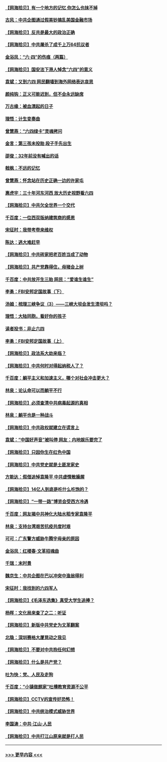 #### [【网海拾贝】有一个地方的记忆 你怎么也抹不掉](../pages/nsc993/n13009802.md?t=06100052) 
#### [古风：中共企图通过假美钞搞乱美国金融市场](../pages/nsc993/n13009626.md?t=06100052) 
#### [【网海拾贝】反共是最大的政治正确](../pages/nsc993/n13007051.md?t=06100052) 
#### [【网海拾贝】中共屠杀了成千上万64抗议者](../pages/nsc993/n13002713.md?t=06100052) 
#### [金浴凤：“六·四”的伤痕（两篇）](../pages/nsc993/n13001719.md?t=06100052) 
#### [【网海拾贝】国安法下港人悼念“六四”的意义](../pages/nsc993/n13001039.md?t=06100052) 
#### [袁斌：又到六四 网民翻墙到海外网络表达哀思](../pages/nsc993/n13000995.md?t=06100052) 
#### [颜纯钩：正义可能迟到，但不会永远缺席](../pages/nsc993/n13000920.md?t=06100052) 
#### [万古缘：被血漂起的日子](../pages/nsc993/n13000914.md?t=06100052) 
#### [理悟：计生变奏曲](../pages/nsc993/n13000414.md?t=06100052) 
#### [曾慧燕：“六四绿卡”灵魂拷问](../pages/nsc993/n13000277.md?t=06100052) 
#### [金言：第三孩未投胎 段子手先出生](../pages/nsc993/n13000215.md?t=06100052) 
#### [邵俊：32年前没有喊出的话](../pages/nsc993/n13000181.md?t=06100052) 
#### [戟枫：不远的记忆](../pages/nsc993/n13000121.md?t=06100052) 
#### [曾慧燕：怀念站在历史正确一边的许家屯](../pages/nsc993/n13000073.md?t=06100052) 
#### [惠虎宇：三十年河东河西 放大历史视野看六四](../pages/nsc993/n13000018.md?t=06100052) 
#### [【网海拾贝】中共欠全世界一个交代](../pages/nsc993/n12998706.md?t=06100052) 
#### [千百度：一位西双版纳建筑商的感恩](../pages/nsc993/n12998487.md?t=06100052) 
#### [宋征时：我带考卷来维权](../pages/nsc993/n12994088.md?t=06100052) 
#### [陈达：逃大难赶早](../pages/nsc993/n12993569.md?t=06100052) 
#### [【网海拾贝】中共砖家把老百姓当成了动物](../pages/nsc993/n12993483.md?t=06100052) 
#### [【网海拾贝】共产党靠得住，母猪会上树](../pages/nsc993/n12990730.md?t=06100052) 
#### [千百度：中共放开生三胎 网民：“爱谁生谁生”](../pages/nsc993/n12990644.md?t=06100052) 
#### [李勇：FBI安邦定国故事（下）](../pages/nsc993/n12987854.md?t=06100052) 
#### [汤姆：梳理三峡争议（3）——三峡大坝会发生溃坝吗？](../pages/nsc993/n12989806.md?t=06100052) 
#### [理悟：大陆同胞，看好你的孩子](../pages/nsc993/n12989778.md?t=06100052) 
#### [读者投书：非止六四](../pages/nsc993/n12989673.md?t=06100052) 
#### [李勇：FBI安邦定国故事（上）](../pages/nsc993/n12987749.md?t=06100052) 
#### [【网海拾贝】政法系大劫来临？](../pages/nsc993/n12987596.md?t=06100052) 
#### [【网海拾贝】中共何时对得起纳税人了？](../pages/nsc993/n12985578.md?t=06100052) 
#### [千百度：躺平主义和加速主义，哪个对社会冲击更大？](../pages/nsc993/n12985512.md?t=06100052) 
#### [林泉：论认命可以而躺平不行](../pages/nsc993/n12985505.md?t=06100052) 
#### [【网海拾贝】必须查清中共病毒起源的真相](../pages/nsc993/n12984276.md?t=06100052) 
#### [林泉：躺平也是一种战斗](../pages/nsc993/n12984194.md?t=06100052) 
#### [【网海拾贝】中共政权就建立在谎言上](../pages/nsc993/n12981880.md?t=06100052) 
#### [袁斌：“中国好声音”被叫停 网友：内地娱乐要完了](../pages/nsc993/n12981826.md?t=06100052) 
#### [【网海拾贝】只因你生在红色中国](../pages/nsc993/n12979096.md?t=06100052) 
#### [【网海拾贝】中共党史就是土匪发家史](../pages/nsc993/n12976478.md?t=06100052) 
#### [方能达：假借追悼袁隆平 中共虚情散臊腥](../pages/nsc993/n12976396.md?t=06100052) 
#### [【网海拾贝】14亿人到底是吃什么吃饱的？](../pages/nsc993/n12974125.md?t=06100052) 
#### [【网海拾贝】“一带一路”博览会受西方冷遇](../pages/nsc993/n12971787.md?t=06100052) 
#### [千百度：网友揭中共神化大陆水稻专家袁隆平](../pages/nsc993/n12971733.md?t=06100052) 
#### [林泉：支持台湾艰苦抗疫共度时艰](../pages/nsc993/n12971350.md?t=06100052) 
#### [可可：广东警方威胁牛腾宇母亲的原因](../pages/nsc993/n12971100.md?t=06100052) 
#### [金浴凤：红楼春·文革招魂曲](../pages/nsc993/n12970354.md?t=06100052) 
#### [千瑞：末时景](../pages/nsc993/n12970337.md?t=06100052) 
#### [魏京生：中共企图在巴以冲突中渔翁得利](../pages/nsc993/n12970286.md?t=06100052) 
#### [宋征时：我找到的六四军人](../pages/nsc993/n12970213.md?t=06100052) 
#### [【网海拾贝】《毛泽东选集》真受大学生追捧？](../pages/nsc993/n12968779.md?t=06100052) 
#### [杨晖：文化局来查了之二：听证](../pages/nsc993/n12966528.md?t=06100052) 
#### [【网海拾贝】新版中共党史为文革翻案](../pages/nsc993/n12967526.md?t=06100052) 
#### [北隐：深圳赛格大厦晃动之我见](../pages/nsc993/n12967393.md?t=06100052) 
#### [【网海拾贝】不要对中共抱任何幻想](../pages/nsc993/n12965222.md?t=06100052) 
#### [【网海拾贝】什么是共产党？](../pages/nsc993/n12962781.md?t=06100052) 
#### [吐为快：党、人民及走狗](../pages/nsc993/n12962747.md?t=06100052) 
#### [千百度：“小镇做题家”吐槽教育资源不公平](../pages/nsc993/n12962705.md?t=06100052) 
#### [【网海拾贝】CCTV的宣传好恐怖！](../pages/nsc993/n12959984.md?t=06100052) 
#### [【网海拾贝】中共统治模式威胁世界](../pages/nsc993/n12957622.md?t=06100052) 
#### [李国涛：中共‧江山‧人民](../pages/nsc993/n12957502.md?t=06100052) 
#### [【网海拾贝】中共打江山原来就是打人民](../pages/nsc993/n12954345.md?t=06100052) 

----
#### [ >>> 更早内容 <<< ](../indexes/nsc993-earlier.md)
